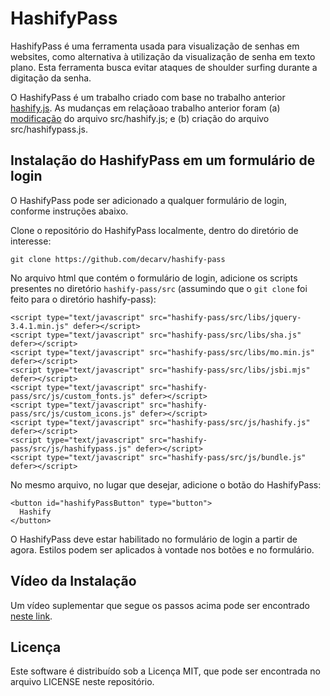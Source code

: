 # HashifyPass

HashifyPass é uma ferramenta usada para visualização de senhas em websites, como alternativa à utilização da visualização de senha em texto plano. Esta ferramenta busca evitar ataques de shoulder surfing durante a digitação da senha.

O HashifyPass é um trabalho criado com base no trabalho anterior [hashify.js](https://gitlab.com/jorgemiguelribeiro92/hashify). As mudanças em relaçãoao trabalho anterior foram (a) [modificação](https://www.diffchecker.com/BL3EEMHL) do arquivo src/hashify.js; e (b) criação do arquivo src/hashifypass.js.

## Instalação do HashifyPass em um formulário de login

O HashifyPass pode ser adicionado a qualquer formulário de login, conforme instruções abaixo.

Clone o repositório do HashifyPass localmente, dentro do diretório de interesse:

```git clone https://github.com/decarv/hashify-pass```

No arquivo html que contém o formulário de login, adicione os scripts presentes no diretório ```hashify-pass/src``` (assumindo que o `git clone` foi feito para o diretório hashify-pass):

```
<script type="text/javascript" src="hashify-pass/src/libs/jquery-3.4.1.min.js" defer></script>
<script type="text/javascript" src="hashify-pass/src/libs/sha.js" defer></script>
<script type="text/javascript" src="hashify-pass/src/libs/mo.min.js" defer></script>
<script type="text/javascript" src="hashify-pass/src/libs/jsbi.mjs" defer></script>
<script type="text/javascript" src="hashify-pass/src/js/custom_fonts.js" defer></script>
<script type="text/javascript" src="hashify-pass/src/js/custom_icons.js" defer></script>
<script type="text/javascript" src="hashify-pass/src/js/hashify.js" defer></script>
<script type="text/javascript" src="hashify-pass/src/js/hashifypass.js" defer></script>
<script type="text/javascript" src="hashify-pass/src/js/bundle.js" defer></script>
```

No mesmo arquivo, no lugar que desejar, adicione o botão do HashifyPass:

```
<button id="hashifyPassButton" type="button">
  Hashify
</button>
```

O HashifyPass deve estar habilitado no formulário de login a partir de agora. Estilos podem ser aplicados à vontade nos botões e no formulário.

## Vídeo da Instalação

Um vídeo suplementar que segue os passos acima pode ser encontrado [neste link](https://drive.google.com/file/d/1v5xCD1OKjAvn2rAhFDI5_sk7iGHMYxDN/view?usp=sharing).

## Licença

Este software é distribuído sob a Licença MIT, que pode ser encontrada no arquivo LICENSE neste repositório.
